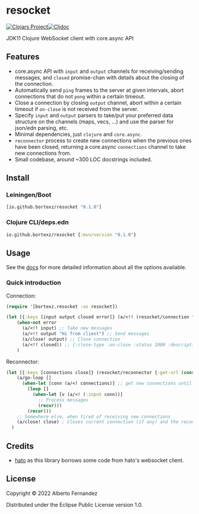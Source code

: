 # resocket
[![Clojars Project](https://img.shields.io/clojars/v/io.github.bortexz/resocket.svg)](https://clojars.org/io.github.bortexz/resocket)[![Cljdoc](https://cljdoc.org/badge/io.github.bortexz/resocket)](https://cljdoc.org/d/io.github.bortexz/resocket)

JDK11 Clojure WebSocket client with core.async API

## Features

- core.async API with `input` and `output` channels for receiving/sending messages, and `closed` promise-chan with details about the closing of the connection.
- Automatically send `ping` frames to the server at given intervals, abort connections that do not `pong` within a certain timeout.
- Close a connection by closing `output` channel, abort within a certain timeout if `on-close` is not received from the server.
- Specify `input` and `output` parsers to take/put your preferred data structure on the channels (maps, vecs, ...) and use the parser for json/edn parsing, etc.
- Minimal dependencies, just `clojure` and `core.async`.
- `reconnector` process to create new connections when the previous ones have been closed, returning a core.async `connections` channel to take new connections from.
- Small codebase, around ~300 LOC docstrings included.

## Install
### **Leiningen/Boot**
```clojure
[io.github.bortexz/resocket "0.1.0"]
```

### **Clojure CLI/deps.edn**
```clojure
io.github.bortexz/resocket {:mvn/version "0.1.0"}
```

## Usage

See the [docs](https://cljdoc.org/d/io.github.bortexz/resocket) for more detailed information about all the options available.

### Quick introduction

Connection:
```Clojure
(require '[bortexz.resocket :as resocket])

(let [{:keys [input output closed error]} (a/<!! (resocket/connection "ws://<service>" {}))]
    (when-not error
      (a/<!! input) ;; Take new messages
      (a/>!! output "Hi from client") ;; Send messages
      (a/close! output) ;; Close connection
      (a/<!! closed)) ;; {:close-type :on-close :status 1000 :description ""}
    )
```

Reconnector:
```Clojure
(let [{:keys [connections close]} (resocket/reconnector {:get-url (constantly "ws://<service>")})]
    (a/go-loop []
      (when-let [conn (a/<! connections)] ;; get new connections until reconnector closed
        (loop []
          (when-let [v (a/<! (:input conn))]
            ;; Process messages
            (recur)))
        (recur)))
    ;; Somewhere else, when tired of receiving new connections
    (a/close! close) ; Closes current connection (if any) and the reconnector
  )
```

## Credits
- [hato](https://github.com/gnarroway/hato) as this library borrows some code from hato's websocket client.

## License

Copyright © 2022 Alberto Fernandez

Distributed under the Eclipse Public License version 1.0.
